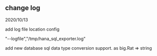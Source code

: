 
## change log
2020/10/13

add log file location config

"--logfile","/tmp/hana_sql_exporter.log"

add new database sql data type conversion support. as big.Rat => string 